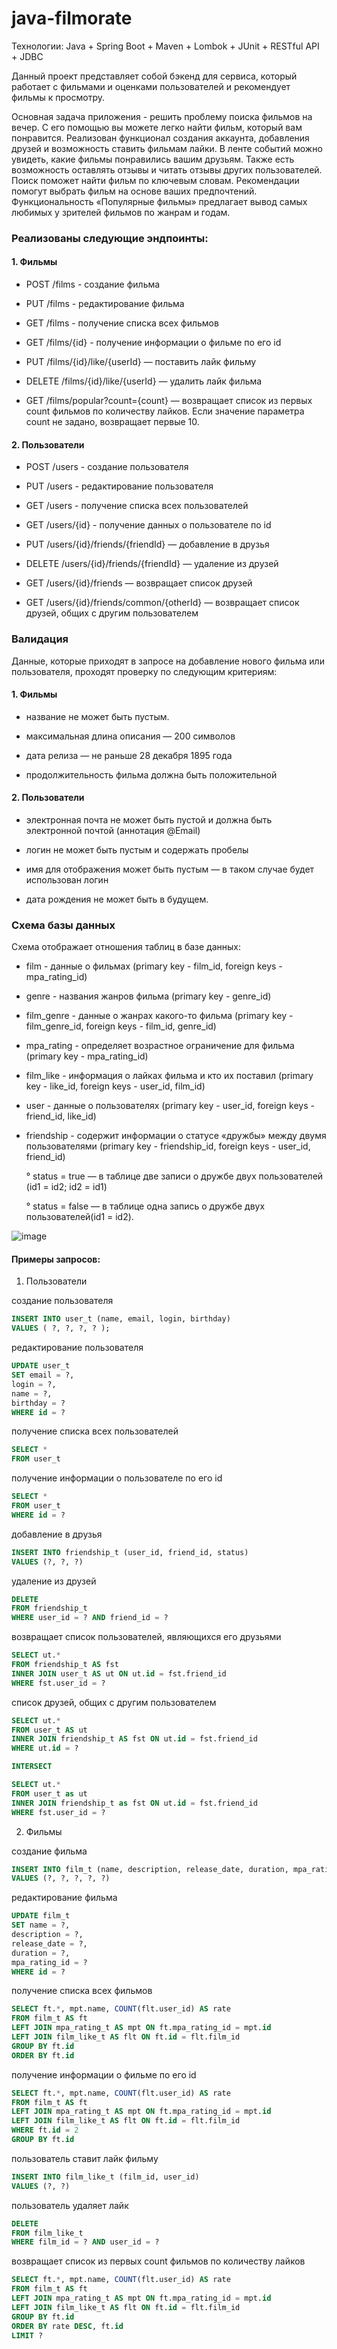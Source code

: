 # java-filmorate


Технологии: Java + Spring Boot + Maven + Lombok + JUnit + RESTful API + JDBC


Данный проект представляет собой бэкенд для сервиса, который работает с фильмами и оценками пользователей и рекомендует фильмы к просмотру.

Основная задача приложения - решить проблему поиска фильмов на вечер. С его помощью вы можете легко найти фильм, который вам понравится. Реализован функционал создания аккаунта, добавления друзей и возможность ставить фильмам лайки. В ленте событий можно увидеть, какие фильмы понравились вашим друзьям. Также есть возможность оставлять отзывы и читать отзывы других пользователей. Поиск поможет найти фильм по ключевым словам. Рекомендации помогут выбрать фильм на основе ваших предпочтений. Функциональность «Популярные фильмы» предлагает вывод самых любимых у зрителей фильмов по жанрам и годам.

### Реализованы следующие эндпоинты:

#### 1. Фильмы
+ POST /films - создание фильма

+ PUT /films - редактирование фильма

+ GET /films - получение списка всех фильмов

+ GET /films/{id} - получение информации о фильме по его id

+ PUT /films/{id}/like/{userId} — поставить лайк фильму

+ DELETE /films/{id}/like/{userId} — удалить лайк фильма

+ GET /films/popular?count={count} — возвращает список из первых count фильмов по количеству лайков. Если значение параметра count не задано, возвращает первые 10.

#### 2. Пользователи

+ POST /users - создание пользователя

+ PUT /users - редактирование пользователя

+ GET /users - получение списка всех пользователей

+ GET /users/{id} - получение данных о пользователе по id

+ PUT /users/{id}/friends/{friendId} — добавление в друзья

+ DELETE /users/{id}/friends/{friendId} — удаление из друзей

+ GET /users/{id}/friends — возвращает список друзей

+ GET /users/{id}/friends/common/{otherId} — возвращает список друзей, общих с другим пользователем

### Валидация
Данные, которые приходят в запросе на добавление нового фильма или пользователя, проходят проверку по следующим критериям:

#### 1. Фильмы
 + название не может быть пустым.
 
 + максимальная длина описания — 200 символов
 
 + дата релиза — не раньше 28 декабря 1895 года
 
 + продолжительность фильма должна быть положительной

#### 2. Пользователи
 + электронная почта не может быть пустой и должна быть электронной почтой (аннотация @Email)
 
 + логин не может быть пустым и содержать пробелы
 
 + имя для отображения может быть пустым — в таком случае будет использован логин
 
 + дата рождения не может быть в будущем.

### Схема базы данных
Схема отображает отношения таблиц в базе данных:

+ film - данные о фильмах (primary key - film_id, foreign keys - mpa_rating_id)
+ genre - названия жанров фильма (primary key - genre_id)
+ film_genre - данные о жанрах какого-то фильма (primary key - film_genre_id, foreign keys - film_id, genre_id)
+ mpa_rating - определяет возрастное ограничение для фильма (primary key - mpa_rating_id)
+ film_like - информация о лайках фильма и кто их поставил (primary key - like_id, foreign keys - user_id, film_id)
+ user - данные о пользователях (primary key - user_id, foreign keys - friend_id, like_id)
+ friendship - содержит информации о статусе «дружбы» между двумя пользователями (primary key - friendship_id, foreign keys - user_id, friend_id)



   °  status = true — в таблице две записи о дружбе двух пользователей (id1 = id2; id2 = id1)
   
   °  status = false — в таблице одна запись о дружбе двух пользователей(id1 = id2).

![image](https://github.com/danyyyaa/java-filmorate/assets/118910569/e1826803-0974-48ef-b488-0f31ff60ea87)

#### Примеры запросов:




 1. Пользователи
 
 
 создание пользователя
 
 ```sql
 INSERT INTO user_t (name, email, login, birthday)
 VALUES ( ?, ?, ?, ? );
 ```
 
 редактирование пользователя
 
 ```sql
 UPDATE user_t
 SET email = ?,
 login = ?,
 name = ?,
 birthday = ?
 WHERE id = ?
 ```
 
 получение списка всех пользователей
 
 ```sql
 SELECT *
 FROM user_t
 ```
 получение информации о пользователе по его id
 
 ```sql
 SELECT *
 FROM user_t
 WHERE id = ?
 ```
 
 добавление в друзья
 
 ```sql
 INSERT INTO friendship_t (user_id, friend_id, status)
 VALUES (?, ?, ?)
 ```
 
 удаление из друзей
 
 ```sql
 DELETE
 FROM friendship_t
 WHERE user_id = ? AND friend_id = ?
 ```
 
 возвращает список пользователей, являющихся его друзьями
 ```sql
 SELECT ut.*
 FROM friendship_t AS fst
 INNER JOIN user_t AS ut ON ut.id = fst.friend_id
 WHERE fst.user_id = ?
 ```
 
 список друзей, общих с другим пользователем
 
 ```sql
 SELECT ut.*
 FROM user_t AS ut
 INNER JOIN friendship_t AS fst ON ut.id = fst.friend_id
 WHERE ut.id = ?

 INTERSECT

 SELECT ut.*
 FROM user_t as ut
 INNER JOIN friendship_t as fst ON ut.id = fst.friend_id
 WHERE fst.user_id = ?
 ```

 2. Фильмы

 создание фильма
 
 ```sql
 INSERT INTO film_t (name, description, release_date, duration, mpa_rating_id)
 VALUES (?, ?, ?, ?, ?)
 ```
 
 редактирование фильма
 
 ```sql
 UPDATE film_t
 SET name = ?,
 description = ?,
 release_date = ?,
 duration = ?,
 mpa_rating_id = ?
 WHERE id = ?
 ```

 получение списка всех фильмов
 
 ```sql
 SELECT ft.*, mpt.name, COUNT(flt.user_id) AS rate
 FROM film_t AS ft
 LEFT JOIN mpa_rating_t AS mpt ON ft.mpa_rating_id = mpt.id
 LEFT JOIN film_like_t AS flt ON ft.id = flt.film_id
 GROUP BY ft.id
 ORDER BY ft.id
 ```
 
 получение информации о фильме по его id
 
 ```sql
 SELECT ft.*, mpt.name, COUNT(flt.user_id) AS rate
 FROM film_t AS ft
 LEFT JOIN mpa_rating_t AS mpt ON ft.mpa_rating_id = mpt.id
 LEFT JOIN film_like_t AS flt ON ft.id = flt.film_id
 WHERE ft.id = 2
 GROUP BY ft.id
 ```
 
 пользователь ставит лайк фильму
 
  ```sql
 INSERT INTO film_like_t (film_id, user_id)
 VALUES (?, ?)
  ```
  
  пользователь удаляет лайк
  
  ```sql
 DELETE
 FROM film_like_t
 WHERE film_id = ? AND user_id = ?
  ```
 
 возвращает список из первых count фильмов по количеству лайков
 ```sql
SELECT ft.*, mpt.name, COUNT(flt.user_id) AS rate
FROM film_t AS ft
LEFT JOIN mpa_rating_t AS mpt ON ft.mpa_rating_id = mpt.id
LEFT JOIN film_like_t AS flt ON ft.id = flt.film_id
GROUP BY ft.id
ORDER BY rate DESC, ft.id
LIMIT ?
 ```
 
 

